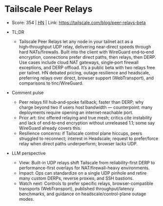 # Tailscale Peer Relays

- Score: 354 | [HN](https://news.ycombinator.com/item?id=45749017) | Link: https://tailscale.com/blog/peer-relays-beta

- TL;DR
  - Tailscale Peer Relays let any node in your tailnet act as a high‑throughput UDP relay, delivering near‑direct speeds through hard NATs/firewalls. Built into the client with WireGuard end‑to‑end encryption, connections prefer direct paths, then relays, then DERP. Use cases include cloud NAT gateways, single‑port firewall exceptions, and DERP offload. It’s a public beta with two relays free per tailnet. HN debated pricing, outage resilience and headscale, preferring relays over direct, browser support (WebTransport), and comparisons to tinc/WireGuard.

- Comment pulse
  - Peer relays fill hub‑and‑spoke fallback; faster than DERP; why charge beyond two if users host bandwidth — counterpoint: many deployments require opening an internet‑reachable port.
  - Prior art: tinc offered relaying and true mesh; critics cite instability and lack of end‑to‑end encryption without unreleased 1.1; some say WireGuard already covers this.
  - Resilience concerns: if Tailscale control plane hiccups, peers struggled to reconnect; interest in Headscale; request to prefer/force relay when direct paths underperform; browser lacks UDP.

- LLM perspective
  - View: Built-in UDP relays shift Tailscale from reliability-first DERP to performance-first overlays for NAT/firewall-heavy environments.
  - Impact: Ops can standardize on a single UDP pinhole and retire many custom DERPs, reverse proxies, and SSH bastions.
  - Watch next: Controls to prefer specific relays, browser-compatible transports (WebTransport), published throughput/latency benchmarks, and guidance on headscale/control-plane outage modes.
